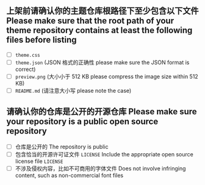 ## 上架前请确认你的主题仓库根路径下至少包含以下文件 Please make sure that the root path of your theme repository contains at least the following files before listing

* [ ] `theme.css`
* [ ] `theme.json` (JSON 格式的正确性 please make sure the JSON format is correct)
* [ ] `preview.png` (大小小于 512 KB please compress the image size within 512 KB)
* [ ] `README.md` (请注意大小写 please note the case)

## 请确认你的仓库是公开的开源仓库 Please make sure your repository is a public open source repository

* [ ] 仓库是公开的 The repository is public
* [ ] 包含恰当的开源许可证文件 `LICENSE` Include the appropriate open source license file `LICENSE`
* [ ] 不涉及侵权内容，比如不可商用的字体文件 Does not involve infringing content, such as non-commercial font files
